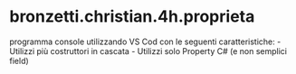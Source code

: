 # bronzetti.christian.4h.proprieta
 programma console utilizzando VS Cod con le seguenti caratteristiche: - Utilizzi più costruttori in cascata - Utilizzi solo Property C# (e non semplici field)
